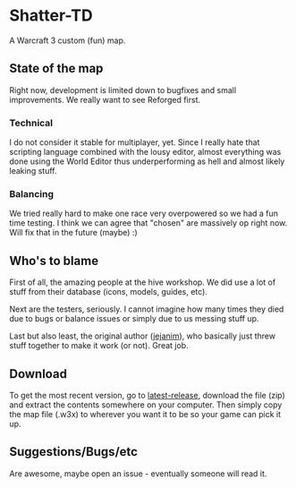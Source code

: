 # Shatter-TD
A Warcraft 3 custom (fun) map.

## State of the map
Right now, development is limited down to bugfixes and small improvements. We really want to see Reforged first.
### Technical
I do not consider it stable for multiplayer, yet.
Since I really hate that scripting language combined with the lousy editor, almost everything was done using the World Editor thus underperforming as hell and almost likely leaking stuff.

### Balancing
We tried really hard to make one race very overpowered so we had a fun time testing. I think we can agree that "chosen" are massively op right now. Will fix that in the future (maybe) :)

## Who's to blame
First of all, the amazing people at the hive workshop. We did use a lot of stuff from their database (icons, models, guides, etc).

Next are the testers, seriously. I cannot imagine how many times they died due to bugs or balance issues or simply due to us messing stuff up.

Last but also least, the original author ([jejanim](https://github.com/jejanim)), who basically just threw stuff together to make it work (or not). 
Great job.

## Download
To get the most recent version, go to [latest-release](https://github.com/jejanim/shatter-td/releases/latest), download the file (zip) and extract the contents somewhere on your computer. Then simply copy the map file (.w3x) to wherever you want it to be so your game can pick it up.

## Suggestions/Bugs/etc
Are awesome, maybe open an issue - eventually someone will read it.